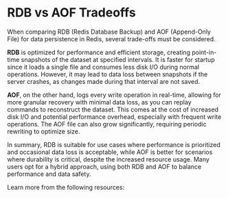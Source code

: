# RDB vs AOF Tradeoffs

When comparing RDB (Redis Database Backup) and AOF (Append-Only File) for data persistence in Redis, several trade-offs must be considered. 

**RDB** is optimized for performance and efficient storage, creating point-in-time snapshots of the dataset at specified intervals. It is faster for startup since it loads a single file and consumes less disk I/O during normal operations. However, it may lead to data loss between snapshots if the server crashes, as changes made during that interval are not saved.

**AOF**, on the other hand, logs every write operation in real-time, allowing for more granular recovery with minimal data loss, as you can replay commands to reconstruct the dataset. This comes at the cost of increased disk I/O and potential performance overhead, especially with frequent write operations. The AOF file can also grow significantly, requiring periodic rewriting to optimize size.

In summary, RDB is suitable for use cases where performance is prioritized and occasional data loss is acceptable, while AOF is better for scenarios where durability is critical, despite the increased resource usage. Many users opt for a hybrid approach, using both RDB and AOF to balance performance and data safety.

Learn more from the following resources:


